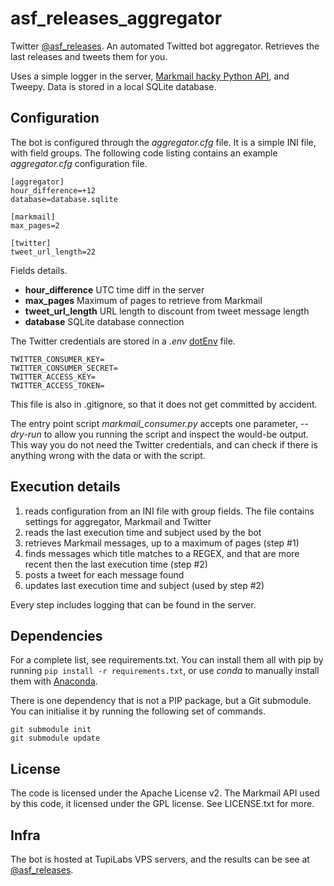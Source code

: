 asf_releases_aggregator
=======================

Twitter [@asf_releases](http://twitter.com/asf_releases). An automated Twitted bot aggregator.
Retrieves the last releases and tweets them for you.

Uses a simple logger in the server, [Markmail hacky Python API](https://github.com/tupilabs/markmail),
and Tweepy. Data is stored in a local SQLite database.

## Configuration

The bot is configured through the *aggregator.cfg* file. It is a simple INI file, with field groups.
The following code listing contains an example *aggregator.cfg* configuration file.

```
[aggregator]
hour_difference=+12
database=database.sqlite

[markmail]
max_pages=2

[twitter]
tweet_url_length=22
```

Fields details.

* **hour_difference** UTC time diff in the server
* **max_pages** Maximum of pages to retrieve from Markmail
* **tweet_url_length** URL length to discount from tweet message length
* **database** SQLite database connection

The Twitter credentials are stored in a *.env* [dotEnv](https://pypi.python.org/pypi/python-dotenv) file.

```
TWITTER_CONSUMER_KEY=
TWITTER_CONSUMER_SECRET=
TWITTER_ACCESS_KEY=
TWITTER_ACCESS_TOKEN=
```

This file is also in .gitignore, so that it does not get committed by accident.

The entry point script *markmail_consumer.py* accepts one parameter, *--dry-run* to
allow you running the script and inspect the would-be output. This way you do not need
the Twitter credentials, and can check if there is anything wrong with the data or
with the script.

## Execution details

1. reads configuration from an INI file with group fields. The file contains settings for
aggregator, Markmail and Twitter
2. reads the last execution time and subject used by the bot
3. retrieves Markmail messages, up to a maximum of pages (step #1)
4. finds messages which title matches to a REGEX, and that are more recent then the
last execution time (step #2)
5. posts a tweet for each message found
6. updates last execution time and subject (used by step #2)

Every step includes logging that can be found in the server.

## Dependencies

For a complete list, see requirements.txt. You can install them all with pip by running
`pip install -r requirements.txt`, or use *conda* to manually install them with
[Anaconda](https://www.continuum.io/).

There is one dependency that is not a PIP package, but a Git submodule. You can initialise
it by running the following set of commands.

```
git submodule init
git submodule update
```

## License

The code is licensed under the Apache License v2. The Markmail API used by this code, it licensed under
the GPL license. See LICENSE.txt for more.

## Infra

The bot is hosted at TupiLabs VPS servers, and the results can be see at 
[@asf_releases](http://twitter.com/asf_releases).
